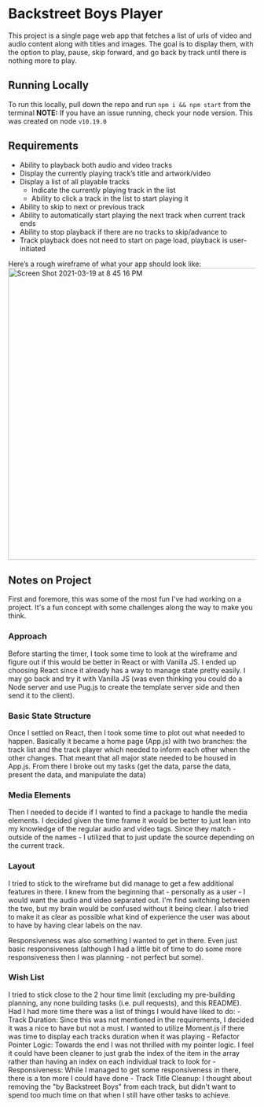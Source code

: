 # Backstreet Boys Player
This project is a single page web app that fetches a list of urls of video and audio content along with titles and images. The goal is to display them, with the option to play, pause, skip forward, and go back by track until there is nothing more to play.

## Running Locally
To run this locally, pull down the repo and run ```npm i && npm start``` from the terminal
**NOTE:** If you have an issue running, check your node version. This was created on node ```v10.19.0```

## Requirements
- Ability to playback both audio and video tracks
- Display the currently playing track’s title and artwork/video
- Display a list of all playable tracks
	- Indicate the currently playing track in the list
	- Ability to click a track in the list to start playing it
- Ability to skip to next or previous track
- Ability to automatically start playing the next track when current track ends
- Ability to stop playback if there are no tracks to skip/advance to
- Track playback does not need to start on page load, playback is user-initiated

Here’s a rough wireframe of what your app should look like:
<img width="593" alt="Screen Shot 2021-03-19 at 8 45 16 PM" src="https://user-images.githubusercontent.com/30905686/111854126-11628880-88f4-11eb-8370-af385957fc3c.png">

## Notes on Project
First and foremore, this was some of the most fun I've had working on a project. It's a fun concept with some challenges along the way to make you think.

### Approach
Before starting the timer, I took some time to look at the wireframe and figure out if this would be better in React or with Vanilla JS. I ended up choosing React since it already has a way to manage state pretty easily. I may go back and try it with Vanilla JS (was even thinking you could do a Node server and use Pug.js to create the template server side and then send it to the client).

### Basic State Structure
Once I settled on React, then I took some time to plot out what needed to happen. Basically it became a home page (App.js) with two branches: the track list and the track player which needed to inform each other when the other changes. That meant that all major state needed to be housed in App.js. From there I broke out my tasks (get the data, parse the data, present the data, and manipulate the data)

### Media Elements
Then I needed to decide if I wanted to find a package to handle the media elements. I decided given the time frame it would be better to just lean into my knowledge of the regular audio and video tags. Since they match - outside of the names - I utilized that to just update the source depending on the current track.

### Layout
I tried to stick to the wireframe but did manage to get a few additional features in there. I knew from the beginning that - personally as a user - I would want the audio and video separated out. I'm find switching between the two, but my brain would be confused without it being clear. I also tried to make it as clear as possible what kind of experience the user was about to have by having clear labels on the nav.

Responsiveness was also something I wanted to get in there. Even just basic responsiveness (although I had a little bit of time to do some more responsiveness then I was planning - not perfect but some).

### Wish List
I tried to stick close to the 2 hour time limit (excluding my pre-building planning, any none building tasks (i.e. pull requests), and this README). Had I had more time there was a list of things I would have liked to do:
	- Track Duration: Since this was not mentioned in the requirements, I decided it was a nice to have but not a must. I wanted to utilize Moment.js if there was time to display each tracks duration when it was playing
	- Refactor Pointer Logic: Towards the end I was not thrilled with my pointer logic. I feel it could have been cleaner to just grab the index of the item in the array rather than having an index on each individual track to look for
	- Responsiveness: While I managed to get some responsiveness in there, there is a ton more I could have done
	- Track Title Cleanup: I thought about removing the "by Backstreet Boys" from each track, but didn't want to spend too much time on that when I still have other tasks to achieve.
